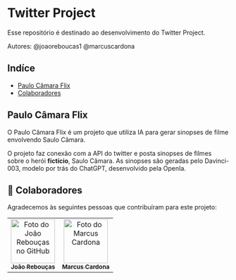 # Twitter Project

Esse repositório é destinado ao desenvolvimento do Twitter Project.

Autores:
    @joaoreboucas1
    @marcuscardona

## Indíce
- [Paulo Câmara Flix](#Paulo-Câmara-Flix)
- [Colaboradores](#🤝-colaboradores)
 
<!-- Projetos -->
## Paulo Câmara Flix

O Paulo Câmara Flix é um projeto que utiliza IA para gerar sinopses de filme envolvendo Saulo Câmara.

O projeto faz conexão com a API do twitter e posta sinopses de filmes sobre o herói **fictício**, Saulo Câmara. As sinopses são geradas pelo Davinci-003, modelo por trás do ChatGPT, desenvolvido pela OpenIa.

 ## 🤝 Colaboradores

Agradecemos às seguintes pessoas que contribuíram para este projeto:

<table>
  <tr>
    <td align="center">
      <a href="#">
        <img src="https://scfoods.fbitsstatic.net/img/p/pimentao-amarelo-500g-70581/257076.jpg" width="100px;" alt="Foto do João Rebouças no GitHub"/><br>
        <sub>
          <b>João Rebouças</b>
        </sub>
      </a>
    </td>
    <td align="center">
      <a href="#">
        <img src="https://media.istockphoto.com/id/179639927/pt/foto/labrador-retriever-cachorrinho.jpg?s=1024x1024&w=is&k=20&c=xBwMpCLvlx4MLrUMC9bzV79AE5-q9h-XFZGX89-V_BI=" width="100px;" alt="Foto do Marcus Cardona"/><br>
        <sub>
          <b>Marcus Cardona</b>
        </sub>
      </a>
    </td>
  </tr>
</table>